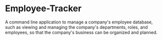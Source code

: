 # Employee-Tracker
A command line application to manage a company's employee database, such as viewing and managing the company's departments, roles, and employees, so that the company's business can be organized and planned.
